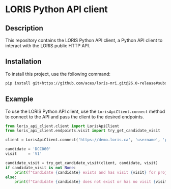 # LORIS Python API client

## Description

This repository contains the LORIS Python API client, a Python API client to interact with the LORIS public HTTP API.

## Installation

To install this project, use the following command:

```sh
pip install git+https://github.com/aces/loris-mri.git@26.0-release#subdirectory=loris_api_client
```

## Example

To use the LORIS Python API client, use the `LorisApiClient.connect` method to connect to the API and pass the client to the desired endpoints.

```py
from loris_api_client.client import LorisApiClient
from loris_api_client.endpoints.visit import try_get_candidate_visit

client = LorisApiClient.connect('https://demo.loris.ca', 'username', 'password')

candidate = 'DCC060'
visit     = 'V1'

candidate_visit = try_get_candidate_visit(client, candidate, visit)
if candidate_visit is not None:
    print(f"Candidate {candidate} exists and has visit {visit} for project {visit.meta.project}.")
else:
    print(f"Candidate {candidate} does not exist or has no visit {visit}.")
```
